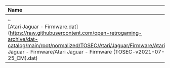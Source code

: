 |Name|Size|
|:---|---:|
|[..](../index.html)|DIR|
|[Atari Jaguar - Firmware.dat](https://raw.githubusercontent.com/open-retrogaming-archive/dat-catalog/main/root/normalized/TOSEC/Atari/Jaguar/Firmware/Atari Jaguar - Firmware/Atari Jaguar - Firmware (TOSEC-v2021-07-25_CM).dat)|3095|
